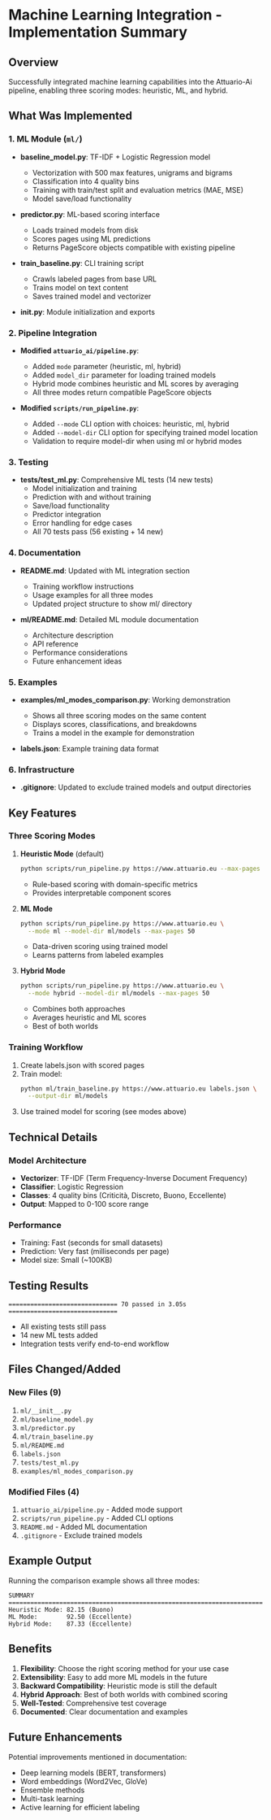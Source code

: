 # Machine Learning Integration - Implementation Summary

## Overview
Successfully integrated machine learning capabilities into the Attuario-Ai pipeline, enabling three scoring modes: heuristic, ML, and hybrid.

## What Was Implemented

### 1. ML Module (`ml/`)
- **baseline_model.py**: TF-IDF + Logistic Regression model
  - Vectorization with 500 max features, unigrams and bigrams
  - Classification into 4 quality bins
  - Training with train/test split and evaluation metrics (MAE, MSE)
  - Model save/load functionality

- **predictor.py**: ML-based scoring interface
  - Loads trained models from disk
  - Scores pages using ML predictions
  - Returns PageScore objects compatible with existing pipeline

- **train_baseline.py**: CLI training script
  - Crawls labeled pages from base URL
  - Trains model on text content
  - Saves trained model and vectorizer

- **__init__.py**: Module initialization and exports

### 2. Pipeline Integration
- **Modified `attuario_ai/pipeline.py`**:
  - Added `mode` parameter (heuristic, ml, hybrid)
  - Added `model_dir` parameter for loading trained models
  - Hybrid mode combines heuristic and ML scores by averaging
  - All three modes return compatible PageScore objects

- **Modified `scripts/run_pipeline.py`**:
  - Added `--mode` CLI option with choices: heuristic, ml, hybrid
  - Added `--model-dir` CLI option for specifying trained model location
  - Validation to require model-dir when using ml or hybrid modes

### 3. Testing
- **tests/test_ml.py**: Comprehensive ML tests (14 new tests)
  - Model initialization and training
  - Prediction with and without training
  - Save/load functionality
  - Predictor integration
  - Error handling for edge cases
  - All 70 tests pass (56 existing + 14 new)

### 4. Documentation
- **README.md**: Updated with ML integration section
  - Training workflow instructions
  - Usage examples for all three modes
  - Updated project structure to show ml/ directory

- **ml/README.md**: Detailed ML module documentation
  - Architecture description
  - API reference
  - Performance considerations
  - Future enhancement ideas

### 5. Examples
- **examples/ml_modes_comparison.py**: Working demonstration
  - Shows all three scoring modes on the same content
  - Displays scores, classifications, and breakdowns
  - Trains a model in the example for demonstration

- **labels.json**: Example training data format

### 6. Infrastructure
- **.gitignore**: Updated to exclude trained models and output directories

## Key Features

### Three Scoring Modes

1. **Heuristic Mode** (default)
   ```bash
   python scripts/run_pipeline.py https://www.attuario.eu --max-pages 50
   ```
   - Rule-based scoring with domain-specific metrics
   - Provides interpretable component scores

2. **ML Mode**
   ```bash
   python scripts/run_pipeline.py https://www.attuario.eu \
     --mode ml --model-dir ml/models --max-pages 50
   ```
   - Data-driven scoring using trained model
   - Learns patterns from labeled examples

3. **Hybrid Mode**
   ```bash
   python scripts/run_pipeline.py https://www.attuario.eu \
     --mode hybrid --model-dir ml/models --max-pages 50
   ```
   - Combines both approaches
   - Averages heuristic and ML scores
   - Best of both worlds

### Training Workflow

1. Create labels.json with scored pages
2. Train model:
   ```bash
   python ml/train_baseline.py https://www.attuario.eu labels.json \
     --output-dir ml/models
   ```
3. Use trained model for scoring (see modes above)

## Technical Details

### Model Architecture
- **Vectorizer**: TF-IDF (Term Frequency-Inverse Document Frequency)
- **Classifier**: Logistic Regression
- **Classes**: 4 quality bins (Criticità, Discreto, Buono, Eccellente)
- **Output**: Mapped to 0-100 score range

### Performance
- Training: Fast (seconds for small datasets)
- Prediction: Very fast (milliseconds per page)
- Model size: Small (~100KB)

## Testing Results
```
============================== 70 passed in 3.05s ==============================
```
- All existing tests still pass
- 14 new ML tests added
- Integration tests verify end-to-end workflow

## Files Changed/Added

### New Files (9)
1. `ml/__init__.py`
2. `ml/baseline_model.py`
3. `ml/predictor.py`
4. `ml/train_baseline.py`
5. `ml/README.md`
6. `labels.json`
7. `tests/test_ml.py`
8. `examples/ml_modes_comparison.py`

### Modified Files (4)
1. `attuario_ai/pipeline.py` - Added mode support
2. `scripts/run_pipeline.py` - Added CLI options
3. `README.md` - Added ML documentation
4. `.gitignore` - Exclude trained models

## Example Output

Running the comparison example shows all three modes:
```
SUMMARY
======================================================================
Heuristic Mode: 82.15 (Buono)
ML Mode:        92.50 (Eccellente)
Hybrid Mode:    87.33 (Eccellente)
```

## Benefits

1. **Flexibility**: Choose the right scoring method for your use case
2. **Extensibility**: Easy to add more ML models in the future
3. **Backward Compatibility**: Heuristic mode is still the default
4. **Hybrid Approach**: Best of both worlds with combined scoring
5. **Well-Tested**: Comprehensive test coverage
6. **Documented**: Clear documentation and examples

## Future Enhancements

Potential improvements mentioned in documentation:
- Deep learning models (BERT, transformers)
- Word embeddings (Word2Vec, GloVe)
- Ensemble methods
- Multi-task learning
- Active learning for efficient labeling
